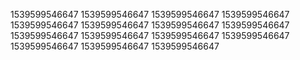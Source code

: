1539599546647
1539599546647
1539599546647
1539599546647
1539599546647
1539599546647
1539599546647
1539599546647
1539599546647
1539599546647
1539599546647
1539599546647
1539599546647
1539599546647
1539599546647